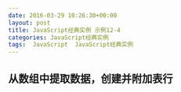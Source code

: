 ```yaml
---
date: 2016-03-29 10:26:30+00:00
layout: post
title: JavaScript经典实例 示例12-4
categories: JavaScript经典实例
tags:  JavaScript  JavaScript经典实例
---
```


从数组中提取数据，创建并附加表行
----------------

<html>
    <head>
        <title>Sum Table Column</title>
        <script type="text/javascript">
            window.onload = function() {
                var values = new Array(3),
                    mixed = document.getElementById('mixed'),
                    
                // IE7只支持向tbody附加行
                    tbody = document.createElement('tbody');
                
                values[0] = [123.45, 'apple', true];
                values[1] = [65, 'banana', false];
                values[2] = [1034.99, 'cherry', false];
                
                // 针对每个外围数组行
                for (var i = 0; i < values.length; i++) {
                    var tr = document.createElement('tr');
                    
                    // 针对每个内部数组单元格
                    // 创建td，然后，附加文本
                    for (var j = 0; j < values[i].length; j++) {
                        var td = document.createElement('td'),
                            txt = document.createTextNode(values[i][j]);
                            
                        td.appendChild(txt);
                        tr.appendChild(td);
                    }
                    
                    // 把行附加到表
                    // IE7需要把行附加到tbody
                    tbody.appendChild(tr);
                    mixed.appendChild(tbody);
                }
                
            }
                        
        </script>
    </head>
    <body>
        <table id="mixed">
            <tr>
                <th>Value One</th>
                <th>Value Two</th>
                <th>Value Three</th>
            </tr>
        </table>
    </body>
</html>

源码如下：

``` javascript
<!DOCTYPE html>
<html>
    <head>
        <title>Sum Table Column</title>
        <script type="text/javascript">
            window.onload = function() {
                var values = new Array(3),
                    mixed = document.getElementById('mixed'),
                    
                // IE7只支持向tbody附加行
                    tbody = document.createElement('tbody');
                
                values[0] = [123.45, 'apple', true];
                values[1] = [65, 'banana', false];
                values[2] = [1034.99, 'cherry', false];
                
                // 针对每个外围数组行
                for (var i = 0; i < values.length; i++) {
                    var tr = document.createElement('tr');
                    
                    // 针对每个内部数组单元格
                    // 创建td，然后，附加文本
                    for (var j = 0; j < values[i].length; j++) {
                        var td = document.createElement('td'),
                            txt = document.createTextNode(values[i][j]);
                            
                        td.appendChild(txt);
                        tr.appendChild(td);
                    }
                    
                    // 把行附加到表
                    // IE7需要把行附加到tbody
                    tbody.appendChild(tr);
                    mixed.appendChild(tbody);
                }
                
            }
                        
        </script>
    </head>
    <body>
        <table id="mixed">
            <tr>
                <th>Value One</th>
                <th>Value Two</th>
                <th>Value Three</th>
            </tr>
        </table>
    </body>
</html>
``` 

`<tbody>` 标签表格主体（正文）。该标签用于组合 `HTML` 表格的主体内容。
`tbody` 元素应该与 `thead` 和 `tfoot` 元素结合起来使用。
`thead` 元素用于对 `HTML` 表格中的表头内容进行分组，而 `tfoot` 元素用于对 `HTML` 表格中的表注（页脚）内容进行分组。
注释：如果您使用 `thead`、`tfoot` 以及 `tbody` 元素，您就必须使用全部的元素。它们的出现次序是：`thead`、`tfoot`、`tbody`，这样浏览器就可以在收到所有数据前呈现页脚了。您必须在 `table` 元素内部使用这些标签。
提示：在默认情况下这些元素不会影响到表格的布局。不过，您可以使用 `CSS` 使这些元素改变表格的外观。
详细描述
`thead`、`tfoot` 以及 `tbody` 元素使您有能力对表格中的行进行分组。当您创建某个表格时，您也许希望拥有一个标题行，一些带有数据的行，以及位于底部的一个总计行。这种划分使浏览器有能力支持独立于表格标题和页脚的表格正文滚动。当长的表格被打印时，表格的表头和页脚可被打印在包含表格数据的每张页面上。
